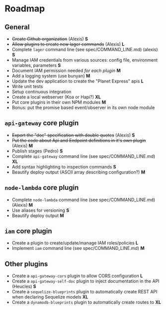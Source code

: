 Roadmap
===

General
---

*   ~~Create Github organization~~ (Alexis) **S**
*   ~~Allow plugins to create new lager commands~~ (Alexis) **L**
*   Complete `lager` command line (see spec/COMMAND_LINE.md) (alexis) **S**
*   Manage IAM credentials from various sources: config file, environment variables, parameters **S**
*   Document IAM permission needed *for each plugin* **M**
*   Add a logging system (use bunyan) **M**
*   Update the dev application to create the "Planet Express" apis **L**
*   Write unit tests
*   Setup continuous integration
*   Create a local webserver (Koa or Hapi?) **XL**
*   Put core plugins in their own NPM modules **M**
*   Bonus: put the promise based event/observer in its own node module

`api-gateway` core plugin
---

*   ~~Export the "doc" specification with double quotes~~ (Alexis) **S**
*   ~~Put the code about Api and Endpoint definitions in it's own plugin~~ (Alexis) **M**
*   Publish stages (Pedro) **S**
*   Complete `api-gateway` command line (see spec/COMMAND_LINE.md) **XL**
*   Add syntax highlighting to inspection commands **S**
*   Beautify deploy output (ASCII array describing configuration?) **M**

`node-lambda` core plugin
---

*   Complete `node-lambda` command line (see spec/COMMAND_LINE.md) (Alexis) **M**
*   Use aliases for versioning **S**
*   Beautify deploy output **M**

`iam` core plugin
---

*   Create a plugin to create/update/manage IAM roles/policies **L**
*   Implement `iam` command line (see spec/COMMAND_LINE.md) **M**

Other plugins
---

*   Create a `api-gateway-cors` plugin to allow CORS configuration **L**
*   Create a `api-gateway-self-doc` plugin to inject documentation in the API (Heucles) **S**
*   Create a `sequelize-blueprints` plugin to automatically create REST API when declaring Sequelize models **XL**
*   Create a `dynamodb-blueprints` plugin to automatically create routes to  **XL**

